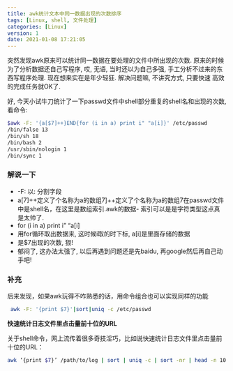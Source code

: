 ```yaml
---
title: awk统计文本中同一数据出现的次数排序
tags: [Linux, shell, 文件处理]
categories: [Linux]
version: 1
date: 2021-01-08 17:21:05
---
```


突然发现awk原来可以统计同一数据在要处理的文件中所出现的次数. 原来的时候 为了分析数据还自己写程序, 哎, 无语, 当时还以为自己多强, 手工分析不过来的东西写程序处理. 现在想来实在是年少轻狂. 解决问题嘛, 不讲究方式, 只要快速 高效的完成任务就OK了.

<!-- more -->

好, 今天小试牛刀统计了一下passwd文件中shell部分重复的shell名和出现的次数, 看命令:

``` BASH
$awk -F: '{a[$7]++}END{for (i in a) print i" "a[i]}' /etc/passwd
/bin/false 13
/bin/sh 18
/bin/bash 2
/usr/sbin/nologin 1
/bin/sync 1
```

### 解说一下

* -F: 以: 分割字段
* a[7]++定义了个名称为a的数组7]++定义了个名称为a的数组7在passwd文件中是shell名，在这里是数组索引.awk的数据- 索引可以是是字符类型这点真 是太帅了.
* for (i in a) print i” “a[i]
* 用for循环取出数据来, 这时候i取的时下标, a[i]是里面存储的数据
* 是$7出现的次数, 狠!
* 郁闷了, 这办法太强了, 以后再遇到问题还是先baidu, 再google然后再自己动手吧!

### 补充

后来发现，如果awk玩得不咋熟悉的话，用命令组合也可以实现同样的功能

 

``` BASH
 awk -F: '{print $7}'|sort|uniq -c /etc/passwd
```

**快速统计日志文件里点击量前十位的URL**

关于shell命令，网上流传着很多奇技淫巧，比如说快速统计日志文件里点击量前十位的URL：

``` BASH
awk ‘{print $7}’ /path/to/log | sort | uniq -c | sort -nr | head -n 10
```
